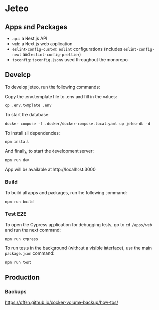 # Jeteo

## Apps and Packages

- `api`: a Nest.js API
- `web`: a Next.js web application
- `eslint-config-custom`: `eslint` configurations (includes `eslint-config-next` and `eslint-config-prettier`)
- `tsconfig`: `tsconfig.json`s used throughout the monorepo

## Develop

To develop jeteo, run the following commands:

Copy the .env.template file to .env and fill in the values:
```
cp .env.template .env
```

To start the database:
```
docker compose -f .docker/docker-compose.local.yaml up jeteo-db -d
```

To install all dependencies:
```
npm install
```

And finally, to start the development server:
```
npm run dev
```

App will be available at http://localhost:3000

### Build

To build all apps and packages, run the following command:

```
npm run build
```

### Test E2E
To open the Cypress application for debugging tests, go to `cd /apps/web` and run the next command:
```
npm run cypress
```
To run tests in the background (without a visible interface), use the main `package.json` command:
```
npm run test
```

## Production

### Backups
https://offen.github.io/docker-volume-backup/how-tos/
